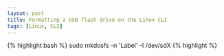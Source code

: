```yaml
---
layout: post
title: Formatting a USB flash drive on the Linux CLI
tags: [Linux, CLI]
---
```


{% highlight bash %}
sudo mkdosfs -n 'Label' -I /dev/sdX
{% highlight %}

